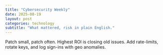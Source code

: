 ```yaml
---
title: "Cybersecurity Weekly"
date: 2025-08-19
layout: post
categories: technology
subtitle: "What mattered, risk in plain English."
---
```


Patch small, patch often. Highest ROI is closing old issues. Add rate-limits, rotate keys, and log sign-ins with geo anomalies.